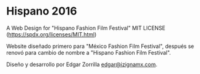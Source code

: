 # Hispano 2016
A Web Design for "Hispano Fashion Film Festival"
MIT LICENSE (https://spdx.org/licenses/MIT.html)

Website diseñado primero para "México Fashion Film Festival", después se renovó para cambio de nombre a "Hispano Fashion Film Festival".

Diseño y desarrollo por Edgar Zorrilla <edgar@izignamx.com>.

